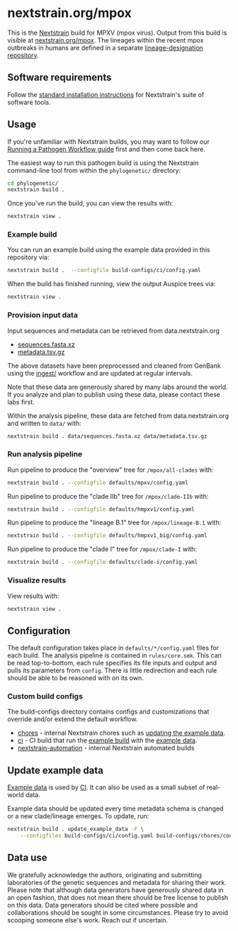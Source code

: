 # nextstrain.org/mpox

This is the [Nextstrain](https://nextstrain.org) build for MPXV (mpox virus). Output from this build is visible at [nextstrain.org/mpox](https://nextstrain.org/mpox).
The lineages within the recent mpox outbreaks in humans are defined in a separate [lineage-designation repository](https://github.com/mpxv-lineages/lineage-designation).

## Software requirements

Follow the [standard installation instructions](https://docs.nextstrain.org/en/latest/install.html)
for Nextstrain's suite of software tools.

## Usage

If you're unfamiliar with Nextstrain builds, you may want to follow our
[Running a Pathogen Workflow guide](https://docs.nextstrain.org/en/latest/tutorials/running-a-workflow.html) first and then come back here.

The easiest way to run this pathogen build is using the Nextstrain
command-line tool from within the `phylogenetic/` directory:

```bash
cd phylogenetic/
nextstrain build .
```

Once you've run the build, you can view the results with:

```bash
nextstrain view .
```

### Example build

You can run an example build using the example data provided in this repository via:

```bash
nextstrain build .  --configfile build-configs/ci/config.yaml
```

When the build has finished running, view the output Auspice trees via:

```bash
nextstrain view .
```

### Provision input data

Input sequences and metadata can be retrieved from data.nextstrain.org

* [sequences.fasta.xz](https://data.nextstrain.org/files/workflows/mpox/sequences.fasta.xz)
* [metadata.tsv.gz](https://data.nextstrain.org/files/workflows/mpox/metadata.tsv.gz)

The above datasets have been preprocessed and cleaned from GenBank using the
[ingest/](../ingest/) workflow and are updated at regular intervals.

Note that these data are generously shared by many labs around the world.
If you analyze and plan to publish using these data, please contact these labs first.

Within the analysis pipeline, these data are fetched from data.nextstrain.org and written to `data/` with:

```bash
nextstrain build . data/sequences.fasta.xz data/metadata.tsv.gz
```

### Run analysis pipeline

Run pipeline to produce the "overview" tree for `/mpox/all-clades` with:

```bash
nextstrain build . --configfile defaults/mpxv/config.yaml
```

Run pipeline to produce the "clade IIb" tree for `/mpox/clade-IIb` with:

```bash
nextstrain build . --configfile defaults/hmpxv1/config.yaml
```

Run pipeline to produce the "lineage B.1" tree for `/mpox/lineage-B.1` with:

```bash
nextstrain build . --configfile defaults/hmpxv1_big/config.yaml
```

Run pipeline to produce the "clade I" tree for `/mpox/clade-I` with:

```bash
nextstrain build . --configfile defaults/clade-i/config.yaml
```

### Visualize results

View results with:

```bash
nextstrain view .
```

## Configuration

The default configuration takes place in `defaults/*/config.yaml` files for each build.
The analysis pipeline is contained in `rules/core.smk`.
This can be read top-to-bottom, each rule specifies its file inputs and output and pulls its parameters from `config`.
There is little redirection and each rule should be able to be reasoned with on its own.

### Custom build configs

The build-configs directory contains configs and customizations that override and/or extend the default workflow.

- [chores](build-configs/chores/) - internal Nextstrain chores such as [updating the example data](#update-example-data).
- [ci](build-configs/ci/) - CI build that run the [example build](#example-build) with the [example data](example_data/).
- [nextstrain-automation](build-configs/nextstrain-automation/) - internal Nextstrain automated builds

## Update example data

[Example data](./example_data/) is used by [CI](https://github.com/nextstrain/mpox/actions/workflows/ci.yaml).
It can also be used as a small subset of real-world data.

Example data should be updated every time metadata schema is changed or a new clade/lineage emerges.
To update, run:

```bash
nextstrain build . update_example_data -F \
    --configfiles build-configs/ci/config.yaml build-configs/chores/config.yaml
```

## Data use

We gratefully acknowledge the authors, originating and submitting laboratories of the genetic
sequences and metadata for sharing their work. Please note that although data generators have
generously shared data in an open fashion, that does not mean there should be free license to
publish on this data. Data generators should be cited where possible and collaborations should be
sought in some circumstances. Please try to avoid scooping someone else's work. Reach out if
uncertain.
